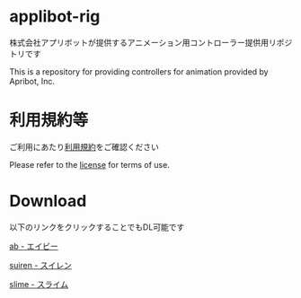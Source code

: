 # applibot-rig
株式会社アプリボットが提供するアニメーション用コントローラー提供用リポジトリです

This is a repository for providing controllers for animation provided by Apribot, Inc.

# 利用規約等
ご利用にあたり[利用規約](https://github.com/applibot-inc/applibot-rig/blob/main/LICENCE "利用規約")をご確認ください

Please refer to the [license](https://github.com/applibot-inc/applibot-rig/blob/main/LICENCE "license") for terms of use.


# Download
以下のリンクをクリックすることでもDL可能です

[ab - エイビー](https://github.com/applibot-inc/applibot-rig/raw/main/ApplibotRig/ab_rig_A.zip "ab - エイビー")

[suiren - スイレン](https://github.com/applibot-inc/applibot-rig/raw/main/ApplibotRig/ab_rig_B.zip "suiren - スイレン")

[slime - スライム](https://github.com/applibot-inc/applibot-rig/raw/main/ApplibotRig/ab_rig_C.zip "slime - スライム")
